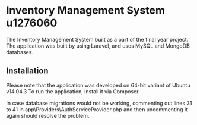 # Inventory Management System u1276060



The Inventory Management System built as a part of the final year project.
The application was built by using Laravel, and uses MySQL and MongoDB databases. 


## Installation

Please note that the application was developed on 64-bit variant of Ubuntu v14.04.3
To run the application, install it via Composer.

In case database migrations would not be working, commenting out lines 31 to 41 in app\Providers\AuthServiceProvider.php and then uncommenting it again should resolve the problem.
